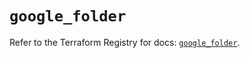 # `google_folder`

Refer to the Terraform Registry for docs: [`google_folder`](https://registry.terraform.io/providers/hashicorp/google/6.41.0/docs/resources/folder).
